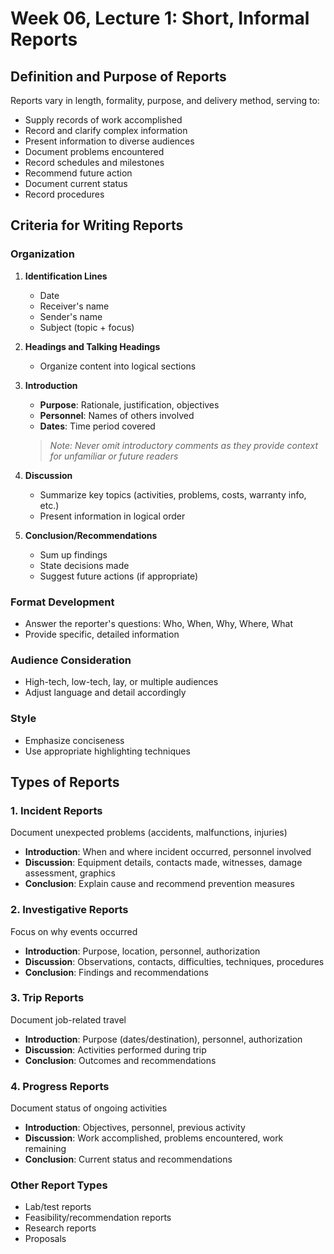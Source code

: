 # Week 06, Lecture 1: Short, Informal Reports

## Definition and Purpose of Reports
Reports vary in length, formality, purpose, and delivery method, serving to:
- Supply records of work accomplished
- Record and clarify complex information
- Present information to diverse audiences
- Document problems encountered
- Record schedules and milestones
- Recommend future action
- Document current status
- Record procedures

## Criteria for Writing Reports

### Organization
1. **Identification Lines**
   - Date
   - Receiver's name
   - Sender's name
   - Subject (topic + focus)

2. **Headings and Talking Headings**
   - Organize content into logical sections

3. **Introduction**
   - **Purpose**: Rationale, justification, objectives
   - **Personnel**: Names of others involved
   - **Dates**: Time period covered

   > *Note: Never omit introductory comments as they provide context for unfamiliar or future readers*

4. **Discussion**
   - Summarize key topics (activities, problems, costs, warranty info, etc.)
   - Present information in logical order

5. **Conclusion/Recommendations**
   - Sum up findings
   - State decisions made
   - Suggest future actions (if appropriate)

### Format Development
- Answer the reporter's questions: Who, When, Why, Where, What
- Provide specific, detailed information

### Audience Consideration
- High-tech, low-tech, lay, or multiple audiences
- Adjust language and detail accordingly

### Style
- Emphasize conciseness
- Use appropriate highlighting techniques

## Types of Reports

### 1. Incident Reports
Document unexpected problems (accidents, malfunctions, injuries)
- **Introduction**: When and where incident occurred, personnel involved
- **Discussion**: Equipment details, contacts made, witnesses, damage assessment, graphics
- **Conclusion**: Explain cause and recommend prevention measures

### 2. Investigative Reports
Focus on why events occurred
- **Introduction**: Purpose, location, personnel, authorization
- **Discussion**: Observations, contacts, difficulties, techniques, procedures
- **Conclusion**: Findings and recommendations

### 3. Trip Reports
Document job-related travel
- **Introduction**: Purpose (dates/destination), personnel, authorization
- **Discussion**: Activities performed during trip
- **Conclusion**: Outcomes and recommendations

### 4. Progress Reports
Document status of ongoing activities
- **Introduction**: Objectives, personnel, previous activity
- **Discussion**: Work accomplished, problems encountered, work remaining
- **Conclusion**: Current status and recommendations

### Other Report Types
- Lab/test reports
- Feasibility/recommendation reports
- Research reports
- Proposals
